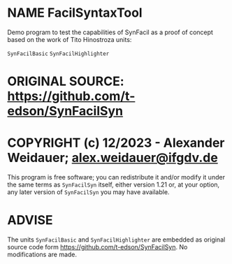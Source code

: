 # NAME FacilSyntaxTool

Demo program to test the capabilities of SynFacil as a proof of concept
based on the work of Tito Hinostroza units:

  `SynFacilBasic`
  `SynFacilHighlighter`

# ORIGINAL SOURCE: https://github.com/t-edson/SynFacilSyn

# COPYRIGHT (c) 12/2023 - Alexander Weidauer; alex.weidauer@ifgdv.de

This program is free software; you can redistribute it and/or modify
it under the same terms as `SynFacilSyn` itself, either version 1.21 or,
at your option, any later version of `SynFacilSyn` you may have available.

# ADVISE

The units `SynFacilBasic` and `SynFacilHighlighter` are embedded as
original source code form https://github.com/t-edson/SynFacilSyn. No
modifications are made.
